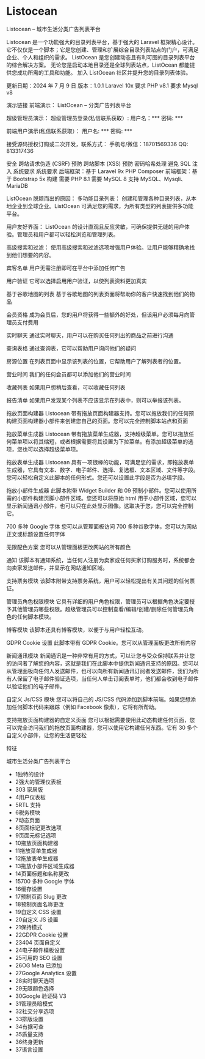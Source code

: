 # Listocean
Listocean – 城市生活分类广告列表平台

Listocean 是一个功能强大的目录列表平台，基于强大的 Laravel 框架精心设计。
它不仅仅是一个脚本；它是您创建、管理和扩展综合目录列表站点的门户，可满足企业、个人和组织的需求。
ListOcean 是您创建动态且有利可图的目录列表平台的综合解决方案。
无论您是启动本地目录还是全球列表站点，ListOcean 都能提供您成功所需的工具和功能。
加入 ListOcean 社区并提升您的目录列表体验。

更新日期：2024 年 7 月 9 日 版本：1.0.1
Laravel 10x
要求 PHP v8.1
要求 Mysql v8


演示链接
前端演示： ListOcean – 分类广告列表平台

超级管理员演示：
超级管理员登录(私信联系获取）:
用户名：***
密码: ***

前端用户演示(私信联系获取）：
用户名: ***
密码: ***

接受源码授权订购或二次开发，联系方式： 手机号/微信：18701569336 QQ: 813317436

安全
跨站请求伪造 (CSRF) 预防
跨站脚本 (XSS) 预防
密码哈希处理
避免 SQL 注入
系统要求
系统要求
后端框架：基于
Laravel 9x
PHP Composer
前端框架：基于 Bootstrap 5x 构建
需要 PHP 8.1
需要 MySQL 8
支持 MySQL、Mysqli、MariaDB


ListOcean 脱颖而出的原因：
多功能目录列表：
创建和管理各种目录列表，从本地企业到全球企业。ListOcean 可满足您的需求，为所有类型的列表提供多功能平台。

用户友好界面：
ListOcean 的设计直观且反应灵敏，可确保提供无缝的用户体验。管理员和用户都可以轻松浏览和管理列表。

高级搜索和过滤：
使用高级搜索和过滤选项增强用户体验。让用户能够精确地找到他们想要的内容。

宾客名单
用户无需注册即可在平台中添加任何广告

用户验证
它可以选择启用用户验证，以使列表资料更加真实

基于谷歌地图的列表
基于谷歌地图的列表页面将帮助你的客户快速找到他们的物品

会员资格
成为会员后，您的用户将获得一些额外的好处，但该用户必须每月向管理员支付费用

实时聊天
通过实时聊天，用户可以在购买任何列出的商品之前进行沟通

查询表格
通过查询表，它可以帮助用户询问他们的疑问

房源位置
在列表页面中显示该列表的位置，它帮助用户了解列表者的位置。

营业时间
我们的任何会员都可以添加他们的营业时间

收藏列表
如果用户想稍后查看，可以收藏任何列表

报告清单
如果用户发现某个列表不应该显示在列表中，则可以举报该列表。

拖放页面构建器
Listocean 带有拖放页面构建器支持。您可以拖放我们的任何预构建页面构建器小部件来创建您自己的页面。您可以完全控制脚本站点和页面

拖放菜单生成器
Listocean 带有拖放菜单生成器，支持超级菜单。您可以拖放任何菜单项以将其缩短，或者根据需要将其设置为下拉菜单。有添加超级菜单的选项，您也可以选择超级菜单项。

拖放表单生成器
Listocean 具有一项很棒的功能，可满足您的需求，即拖放表单生成器，它具有文本、数字、电子邮件、选择、复选框、文本区域、文件等字段。您可以轻松自定义此脚本的任何形式。您还可以设置此字段是否为必填字段。

拖放小部件生成器
此脚本附带 Widget Builder 和 09 预制小部件。您可以使用所需的小部件构建页脚小部件区域。您还可以将原始 html 用于小部件区域，您可以显示新闻通讯小部件，也可以只在此处显示图像。这取决于您，您可以完全控制它。

700 多种 Google 字体
您可以从管理面板访问 700 多种谷歌字体，您可以为网站正文或标题设置任何字体

无限配色方案
您可以从管理面板更改网站的所有颜色

通知
该脚本有通知系统，当任何人注册为卖家或任何买家订购服务时，系统都会向卖家发送邮件，并显示在网站通知区域。

支持票务模块
该脚本附带支持票务系统，用户可以轻松提出有关其问题的任何票证。

管理员角色权限模块
它具有详细的用户角色权限，管理员可以根据角色决定要授予其他管理员哪些权限。超级管理员可以控制查看/编辑/创建/删除任何管理员角色的任何脚本模块。

博客模块
该脚本还具有博客模块，以便于与用户轻松互动。

GDPR Cookie 设置
此脚本带有 GDPR Cookie。您可以从管理面板更改所有内容

新闻通讯模块
新闻通讯是一种非常有用的方式，可以让您与受众保持联系并让您的访问者了解您的内容，这就是我们在此脚本中提供新闻通讯支持的原因。您可以从管理面板向任何人发送邮件，也可以向所有新闻通讯订阅者发送邮件，我们为所有人保留了电子邮件验证选项，当任何人单击订阅表单时，他们都会收到电子邮件以验证他们的电子邮件。

自定义 Js/CSS 模块
您可以将自己的 JS/CSS 代码添加到脚本前端。如果您想添加任何脚本代码来跟踪（例如 Facebook 像素），它将有所帮助。

支持拖放页面构建器的自定义页面
您可以根据需要使用此动态构建任何页面，您可以完全访问我们的拖放页面构建器，您可以使用它构建任何东西。它有 30 多个自定义小部件，让您的生活更轻松

特征

城市生活分类广告列表平台

 - 1独特的设计
 - 2强大的管理仪表板
 - 303 家居版
 - 4用户仪表板
 - 5RTL 支持
 - 6税务模块
 - 7动态页面
 - 8页面标记更改选项
 - 9页面元标记选项
 - 10拖放页面构建器
 - 11拖放菜单生成器
 - 12拖放表单生成器
 - 13拖放小部件区域生成器
 - 14页面标题和名称更改
 - 15700 多种 Google 字体
 - 16缓存设置
 - 17预制页面 Slug 更改
 - 18预制页面名称更改
 - 19自定义 CSS 设置
 - 20自定义 JS 设置
 - 21保持模式
 - 22GDPR Cookie 设置
 - 23404 页面自定义
 - 24电子邮件模板设置
 - 25可用的 SEO 设置
 - 26OG Meta 已添加
 - 27Google Analytics 设置
 - 28实时聊天选项
 - 29无限颜色选择
 - 30Google 验证码 V3
 - 31管理员暗模式
 - 32社交分享选项
 - 33排版设置
 - 34有据可查
 - 35质量支持
 - 36终身更新
 - 37语言设置
